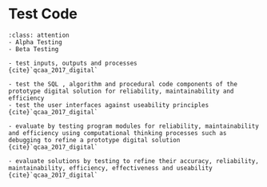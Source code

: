 # Test Code

```{admonition} Tools use:
:class: attention 
- Alpha Testing
- Beta Testing
```

```{admonition} Unit 1 subject matter covered:
- test inputs, outputs and processes
{cite}`qcaa_2017_digital`
```

```{admonition} Unit 2 subject matter covered:
- test the SQL , algorithm and procedural code components of the prototype digital solution for reliability, maintainability and efficiency
- test the user interfaces against useability principles
{cite}`qcaa_2017_digital`
```

```{admonition} Unit 3 subject matter covered:
- evaluate by testing program modules for reliability, maintainability and efficiency using computational thinking processes such as debugging to refine a prototype digital solution
{cite}`qcaa_2017_digital`
```

```{admonition} Unit 4 subject matter covered:
- evaluate solutions by testing to refine their accuracy, reliability, maintainability, efficiency, effectiveness and useability
{cite}`qcaa_2017_digital`
```